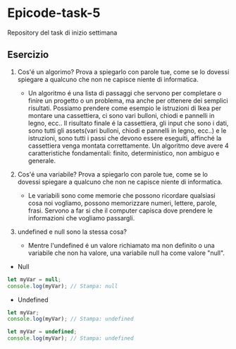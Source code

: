 # Epicode-task-5
Repository del task di inizio settimana

## Esercizio

1. Cos'é un algorimo? Prova a spiegarlo con parole tue, come se lo dovessi spiegare a qualcuno che non ne capisce niente di informatica.
   - Un algoritmo é una lista di passaggi che servono per completare o finire un progetto o un problema, ma anche per ottenere dei semplici risultati.
Possiamo prendere come esempio le istruzioni di Ikea per montare una cassettiera, ci sono vari bulloni, chiodi e pannelli in legno, ecc.. Il risultato finale é la cassettiera, gli input che sono i dati, sono tutti gli assets(vari bulloni, chiodi e pannelli in legno, ecc..) e le istruzioni, sono tutti i passi che devono essere eseguiti, affinché la cassettiera venga montata correttamente. Un algoritmo deve avere 4 caratteristiche fondamentali: finito, deterministico, non ambiguo e generale.

2. Cos'é una variabile? Prova a spiegarlo con parole tue, come se lo dovessi spiegare a qualcuno che non ne capisce niente di informatica.
   - Le variabili sono come memorie che possono ricordare qualsiasi cosa noi vogliamo, possono memorizzare numeri, lettere, parole, frasi. Servono a far si che il computer capisca dove prendere le informazioni che vogliamo passargli.

3. undefined e null sono la stessa cosa?
   - Mentre l'undefined é un valore richiamato ma non definito o una variabile che non ha valore, una variabile null ha come valore "null".
- Null
     
```javascript
let myVar = null;
console.log(myVar); // Stampa: null
```

- Undefined

```javascript
let myVar;
console.log(myVar); // Stampa: undefined
```

```javascript
let myVar = undefined;
console.log(myVar); // Stampa: undefined
```
